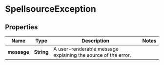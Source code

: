 
# SpellsourceException

## Properties
Name | Type | Description | Notes
------------ | ------------- | ------------- | -------------
**message** | **String** | A user-renderable message explaining the source of the error.  | 



